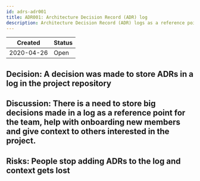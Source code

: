 ```yaml
---
id: adrs-adr001
title: ADR001: Architecture Decision Record (ADR) log
description: Architecture Decision Record (ADR) logs as a reference point for the team
---
```


| Created    | Status |
| ---------- | ------ |
| 2020-04-26 | Open   |

## Decision: A decision was made to store ADRs in a log in the project repository

## Discussion: There is a need to store big decisions made in a log as a reference point for the team, help with onboarding new members and give context to others interested in the project.

## Risks: People stop adding ADRs to the log and context gets lost
